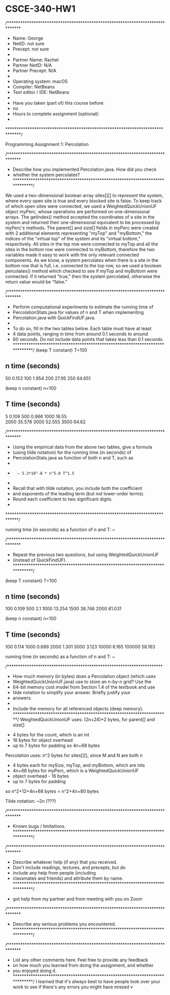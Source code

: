 # CSCE-340-HW1
/******************************************************************************
 *  Name:     George
 *  NetID:    not sure
 *  Precept:  not sure
 *
 *  Partner Name:    Rachel
 *  Partner NetID:   N/A
 *  Partner Precept: N/A
 * 
 *  Operating system: macOS
 *  Compiler: NetBeans
 *  Text editor / IDE:  NetBeans
 *
 *  Have you taken (part of) this course before:
 *  no
 *  Hours to complete assignment (optional):
 *
 ******************************************************************************/

Programming Assignment 1: Percolation


/******************************************************************************
 *  Describe how you implemented Percolation.java. How did you check
 *  whether the system percolates?
 *****************************************************************************/

We used a two-dimensional boolean array sites[][] to represent the system, where every open site is true and every blocked site is false.
To keep track of which open sites were connected, we used a WeightedQuickUnionUF object myPerc, whose operations are performed on one-dimensional arrays. 
The getIndex() method accepted the coordinates of a site in the system and returned their one-dimensional equivalent to be processed by myPerc's methods.
The parent[] and size[] fields in myPerc were created with 2 additional elements representing "myTop" and "myBottom," the indices of the "virtual top" of the system and its "virtual bottom," respectively.  All sites in the top row were connected to myTop and all the sites in the bottom row were connected to myBottom, therefore the two variables made it easy to work with the only relevant connected components. 
As we know, a system percolates when there is a site in the bottom row that is full, i.e. connected to the top row, so we used a boolean percolates() method which checked to see if myTop and myBottom were connected.  If it returned "true," then the system percolated, otherwise the return value would be "false." 


/******************************************************************************
 *  Perform computational experiments to estimate the running time of
 *  PercolationStats.java for values of n and T when implementing
 *  Percolation.java with QuickFindUF.java.
 *
 *  To do so, fill in the two tables below. Each table must have at least
 *  4 data points, ranging in time from around 0.1 seconds to around
 *  60 seconds. Do not include data points that takes less than 0.1 seconds.
 *****************************************************************************/
(keep T constant) T=100

 n          time (seconds)
------------------------------
50		0.153
100		1.954
200		27.95
250		64.651


(keep n constant) n=100

 T          time (seconds)
------------------------------
5		   0.109
500	 	0.966
1000		18.55		
2000		35.578
3000		52.555
3500		64.62

/******************************************************************************
 *  Using the empirical data from the above two tables, give a formula 
 *  (using tilde notation) for the running time (in seconds) of
 *  PercolationStats.java as function of both n and T, such as
 *
 *       ~ 5.3*10^-8 * n^5.0 T^1.5
 *
 *  Recall that with tilde notation, you include both the coefficient
 *  and exponents of the leading term (but not lower-order terms).
 *  Round each coefficient to two significant digits.
 *
 *****************************************************************************/

running time (in seconds) as a function of n and T:  ~ 


/******************************************************************************
 *  Repeat the previous two questions, but using WeightedQuickUnionUF
 *  (instead of QuickFindUF).
 *****************************************************************************/

(keep T constant) T=100

 n         time (seconds)
------------------------------
100		0.109
500		2.1
1000		13.254
1500		38.746
2000		81.031


(keep n constant) n=100

 T          time (seconds)
------------------------------
100		0.114
1000		0.689
2000		1.301
5000		3.123
10000		6.165
100000		58.163


running time (in seconds) as a function of n and T:  ~ 


/**********************************************************************
 *  How much memory (in bytes) does a Percolation object (which uses
 *  WeightedQuickUnionUF.java) use to store an n-by-n grid? Use the
 *  64-bit memory cost model from Section 1.4 of the textbook and use
 *  tilde notation to simplify your answer. Briefly justify your
 *  answers.
 *
 *  Include the memory for all referenced objects (deep memory).
 **********************************************************************/
WeightedQuickUnionUF uses:
(2n+24)*2 bytes, for parent[] and size[]
+ 4 bytes for the count, which is an int
+ 16 bytes for object overhead
+ up to 7 bytes for padding
so 4n+68 bytes

Percolation uses:
n^2 bytes for sites[][], since M and N are both n
+ 4 bytes each for mySize, myTop, and myBottom, which are ints
+ 4n+68 bytes for myPerc, which is a WeightedQuickUnionUF
+ object overhead - 16 bytes
+ up to 7 bytes for padding

so n^2+12+4n+68 bytes
= n^2+4n+80 bytes

Tilde notation: ~2n (???)
 
/******************************************************************************
 *  Known bugs / limitations.
 *****************************************************************************/




/******************************************************************************
 *  Describe whatever help (if any) that you received.
 *  Don't include readings, lectures, and precepts, but do
 *  include any help from people (including
 *  classmates and friends) and attribute them by name.
 *****************************************************************************/
- got help from my partner and from meeting with you on Zoom

/******************************************************************************
 *  Describe any serious problems you encountered.                    
 *****************************************************************************/




/******************************************************************************
 *  List any other comments here. Feel free to provide any feedback   
 *  on how much you learned from doing the assignment, and whether    
 *  you enjoyed doing it.                                             
 *****************************************************************************/
I learned that it's always best to have people look over your work to see if there's any errors you might have missed
v
